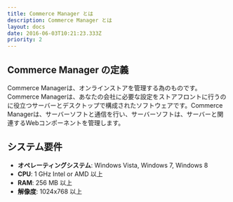 ```yaml
---
title: Commerce Manager とは
description: Commerce Manager とは
layout: docs
date: 2016-06-03T10:21:23.333Z
priority: 2
---
```

## Commerce Manager の定義

Commerce Managerは、オンラインストアを管理する為のものです。Commerce Managerは、あなたの会社に必要な設定をストアフロントに行うのに役立つサーバーとデスクトップで構成されたソフトウェアです。Commerce Managerは、サーバーソフトと通信を行い、サーバーソフトは、サーバーと関連するWebコンポーネントを管理します。

## システム要件

* **オペレーティングシステム**: Windows Vista, Windows 7, Windows 8
* **CPU**: 1 GHz Intel or AMD 以上
* **RAM**: 256 MB 以上
* **解像度**: 1024x768 以上